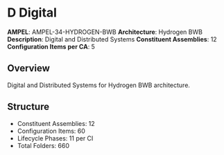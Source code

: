 # D Digital

**AMPEL**: AMPEL-34-HYDROGEN-BWB
**Architecture**: Hydrogen BWB
**Description**: Digital and Distributed Systems
**Constituent Assemblies**: 12
**Configuration Items per CA**: 5

## Overview
Digital and Distributed Systems for Hydrogen BWB architecture.

## Structure
- Constituent Assemblies: 12
- Configuration Items: 60
- Lifecycle Phases: 11 per CI
- Total Folders: 660
